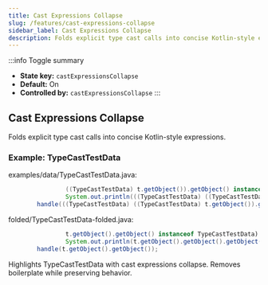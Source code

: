 ```yaml
---
title: Cast Expressions Collapse
slug: /features/cast-expressions-collapse
sidebar_label: Cast Expressions Collapse
description: Folds explicit type cast calls into concise Kotlin-style expressions.
---
```


:::info Toggle summary
- **State key:** `castExpressionsCollapse`
- **Default:** On
- **Controlled by:** `castExpressionsCollapse`
:::

## Cast Expressions Collapse
Folds explicit type cast calls into concise Kotlin-style expressions.

### Example: TypeCastTestData

examples/data/TypeCastTestData.java:
```java
                ((TypeCastTestData) t.getObject()).getObject() instanceof TypeCastTestData) {
                System.out.println(((TypeCastTestData) ((TypeCastTestData) t.getObject()).getObject()).getObject());
        handle(((TypeCastTestData) ((TypeCastTestData) t.getObject()).getObject()));
```

folded/TypeCastTestData-folded.java:
```java
                t.getObject().getObject() instanceof TypeCastTestData) {
                System.out.println(t.getObject().getObject().getObject());
        handle(t.getObject().getObject());
```

Highlights TypeCastTestData with cast expressions collapse.
Removes boilerplate while preserving behavior.
